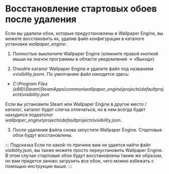 # Восстановление стартовых обоев после удаления

Если вы удалили обои, которые предустановлены в Wallpaper Engine, вы можете восстановить их, удалив файл конфигурации в каталоге установки *wallpaper_engine*:

1. Полностью выключите Wallpaper Engine (кликните правой кнопкой мыши на значок программы в области уведомлений -> «Выход»)

2. Откойте каталог Wallpaper Engine и удалите файл под названием «visibility.json». По умолчанию файл находится здесь:

* *C:\Program Files (x86)\Steam\SteamApps\common\wallpaper_engine\projects\defaultprojects\visibility.json*

Если вы установили Steam или Wallpaper Engine в другое место / каталог, каталог будет слегка отличаться, но в нем всегда будет находится подкатолог *wallpaper_engine\projects\defaultprojects\visibility.json*.

3. После удаления файла снова запустите Wallpaper Engine. Стартовые обои будут восстановлены.

::: Подсказка Если по какой-то причине вам не удается найти файл visibility.json, вы также можете просто переустановить Wallpaper Engine. В этом случае стартовые обои будут восстановлены таким же образом, но вам придется заново загрузить все обои, чего можно избежать с помощью инструкции выше. :::